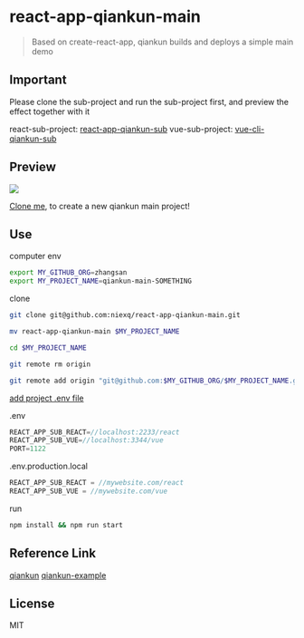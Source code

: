 # react-app-qiankun-main

> Based on create-react-app, qiankun builds and deploys a simple main demo

## Important

Please clone the sub-project and run the sub-project first, and preview the effect together with it

react-sub-project: [react-app-qiankun-sub](https://github.com/niexq/react-app-qiankun-sub)
vue-sub-project: [vue-cli-qiankun-sub](https://github.com/niexq/vue-cli-qiankun-sub)

## Preview
![](https://i.loli.net/2021/04/23/BN6E45ZCUxtLhFX.gif)

[Clone me](https://github.com/niexq/react-app-qiankun-main), to create a new qiankun main project!

## Use
computer env
```bash
export MY_GITHUB_ORG=zhangsan
export MY_PROJECT_NAME=qiankun-main-SOMETHING
```

clone
```bash
git clone git@github.com:niexq/react-app-qiankun-main.git

mv react-app-qiankun-main $MY_PROJECT_NAME

cd $MY_PROJECT_NAME

git remote rm origin

git remote add origin "git@github.com:$MY_GITHUB_ORG/$MY_PROJECT_NAME.git"

```

[add project .env file](https://create-react-app.dev/docs/adding-custom-environment-variables/#what-other-env-files-can-be-used)

.env
```js
REACT_APP_SUB_REACT=//localhost:2233/react
REACT_APP_SUB_VUE=//localhost:3344/vue
PORT=1122
```

.env.production.local
```js
REACT_APP_SUB_REACT = //mywebsite.com/react
REACT_APP_SUB_VUE = //mywebsite.com/vue
```

run
```bash
npm install && npm run start
```

## Reference Link
[qiankun](https://qiankun.umijs.org/)
[qiankun-example](https://juejin.cn/post/6875462470593904653)

## License

MIT
